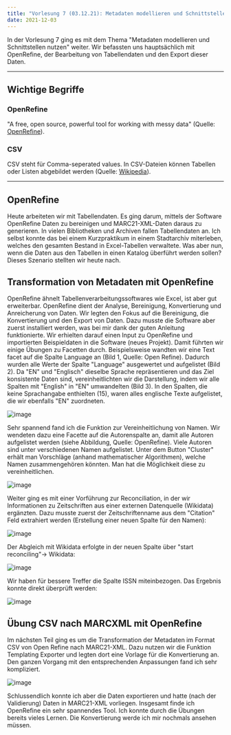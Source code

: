 ```yaml
---
title: "Vorlesung 7 (03.12.21): Metadaten modellieren und Schnittstellen nutzen (2/2)"
date: 2021-12-03
---
```


In der Vorlesung 7 ging es mit dem Thema "Metadaten modellieren und Schnittstellen nutzen" weiter. Wir befassten uns hauptsächlich mit OpenRefine, der Bearbeitung von Tabellendaten und den Export dieser Daten.

---

## Wichtige Begriffe
### OpenRefine
"A free, open source, powerful tool for working with messy data" (Quelle: [OpenRefine](https://openrefine.org/)).

### CSV
CSV steht für Comma-seperated values. In CSV-Dateien können Tabellen oder Listen abgebildet werden (Quelle: [Wikipedia](https://de.wikipedia.org/wiki/CSV_(Dateiformat))).

---

## OpenRefine
Heute arbeiteten wir mit Tabellendaten. Es ging darum, mittels der Software OpenRefine Daten zu bereinigen und MARC21-XML-Daten daraus zu generieren. In vielen Bibliotheken und Archiven fallen Tabellendaten an. Ich selbst konnte das bei einem Kurzpraktikum in einem Stadtarchiv miterleben, welches den gesamten Bestand in Excel-Tabellen verwaltete. Was aber nun, wenn die Daten aus den Tabellen in einen Katalog überführt werden sollen? Dieses Szenario stellten wir heute nach. 

## Transformation von Metadaten mit OpenRefine
OpenRefine ähnelt Tabellenverarbeitungssoftwares wie Excel, ist aber gut erweiterbar. OpenRefine dient der Analyse, Bereinigung, Konvertierung und Anreicherung von Daten. Wir legten den Fokus auf die Bereinigung, die Konvertierung und den Export von Daten. 
Dazu musste die Software aber zuerst installiert werden, was bei mir dank der guten Anleitung funktionierte. Wir erhielten darauf einen Input zu OpenRefine und importierten Beispieldaten in die Software (neues Projekt). Damit führten wir einige Übungen zu Facetten durch. Beispielsweise wandten wir eine Text facet auf die Spalte Language an (Bild 1, Quelle: Open Refine). Dadurch wurden alle Werte der Spalte "Language" ausgewertet und aufgelistet (Bild 2). Da "EN" und "Englisch" dieselbe Sprache repräsentieren und das Ziel konsistente Daten sind, vereinheitlichten wir die Darstellung, indem wir alle Spalten mit "English" in "EN" umwandelten (Bild 3). In den Spalten, die keine Sprachangabe enthielten (15), waren alles englische Texte aufgelistet, die wir ebenfalls "EN" zuordneten.

![image](https://user-images.githubusercontent.com/91632421/151716301-865f44c5-def0-4d1c-85b0-315a0b24a0c3.png)

Sehr spannend fand ich die Funktion zur Vereinheitlichung von Namen.
Wir wendeten dazu eine Facette auf die Autorenspalte an, damit alle Autoren aufgelistet werden (siehe Abbildung, Quelle: OpenRefine). Viele Autoren sind unter verschiedenen Namen aufgelistet. Unter dem Button "Cluster" erhält man Vorschläge (anhand mathematischer Algorithmen), welche Namen zusammengehören könnten. Man hat die Möglichkeit diese zu vereinheitlichen.  

![image](https://user-images.githubusercontent.com/91632421/151716339-d9150f87-4c50-4349-ae61-aa6c8437fe11.png)

Weiter ging es mit einer Vorführung zur Reconciliation, in der wir Informationen zu Zeitschriften aus einer externen Datenquelle (Wikidata) ergänzten. Dazu musste zuerst der Zeitschriftenname aus dem "Citation" Feld extrahiert werden (Erstellung einer neuen Spalte für den Namen):

![image](https://user-images.githubusercontent.com/91632421/151716346-af7641b4-a4c5-4f10-a0f9-f3dbe14c03e8.png)

Der Abgleich mit Wikidata erfolgte in der neuen Spalte über "start reconciling"-> Wikidata: 

![image](https://user-images.githubusercontent.com/91632421/151716359-18635168-7e98-4660-9ed1-1aa750448d9b.png)

Wir haben für bessere Treffer die Spalte ISSN miteinbezogen. Das Ergebnis konnte direkt überprüft werden:

![image](https://user-images.githubusercontent.com/91632421/151716366-d0ddad3a-f5ea-4233-88c1-148b3f853ab9.png)

## Übung CSV nach MARCXML mit OpenRefine
Im nächsten Teil ging es um die Transformation der Metadaten im Format CSV von Open Refine nach MARC21-XML. Dazu nutzen wir die Funktion Templating Exporter und legten dort eine Vorlage für die Konvertierung an. Den ganzen Vorgang mit den entsprechenden Anpassungen fand ich sehr kompliziert.

![image](https://user-images.githubusercontent.com/91632421/151716381-7bf3eaa8-39e9-4659-96e8-14f3a2b54461.png)

Schlussendlich konnte ich aber die Daten exportieren und hatte (nach der Validierung) Daten in MARC21-XML vorliegen.
Insgesamt finde ich OpenRefine ein sehr spannendes Tool. Ich konnte durch die Übungen bereits vieles Lernen. Die Konvertierung werde ich mir nochmals ansehen müssen.




